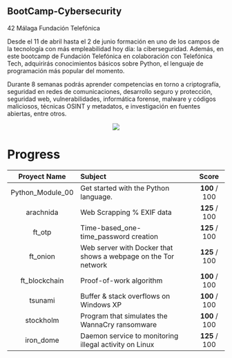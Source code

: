 ## BootCamp-Cybersecurity

42 Málaga Fundación Telefónica

Desde el 11 de abril hasta el 2 de junio formación en uno de los campos de la tecnología con más empleabilidad hoy día: la ciberseguridad. Además, en este bootcamp de Fundación Telefónica en colaboración con Telefónica Tech, adquirirás conocimientos básicos sobre Python, el lenguaje de programación más popular del momento.

 Durante 8 semanas podrás aprender competencias en torno a criptografía, seguridad en redes de comunicaciones, desarrollo seguro y protección, seguridad web, vulnerabilidades, informática forense, malware y códigos maliciosos, técnicas OSINT y metadatos, e investigación en fuentes abiertas, entre otros.

<p align="center"> <img src="https://user-images.githubusercontent.com/114330677/232305813-670907bd-edeb-466d-be0c-69b8c46a2edd.png" /> </p>

# Progress

|  Proyect Name | Subject                |       Score      |
|:-------------:|:--------------------------- |:----------------:|
|Python_Module_00| Get started with the Python language.    |   **100** / 100  |
|   arachnida   | Web Scrapping % EXIF data       |   **125** / 100  |
 |    ft_otp     | Time-based_one-time_password creation   |   **125** / 100   |
|   ft_onion    | Web server with Docker that shows a webpage on the Tor network   							    |   **125** / 100  |
|ft_blockchain   | Proof-of-work algorithm            |   **100** / 100  |
|    tsunami    | Buffer & stack overflows on Windows XP         |   **100** / 100  |
|   stockholm   | Program that simulates the WannaCry ransomware   |   **100** / 100  |
|   iron_dome   |  Daemon service to monitoring illegal activity on Linux |   **125** / 100  |

